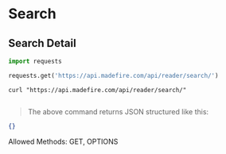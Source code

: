 # Search

## Search Detail

```python
import requests

requests.get('https://api.madefire.com/api/reader/search/')
```

```shell
curl "https://api.madefire.com/api/reader/search/"
```

```javascript
```

> The above command returns JSON structured like this:

```json
{}
```

Allowed Methods: GET, OPTIONS


